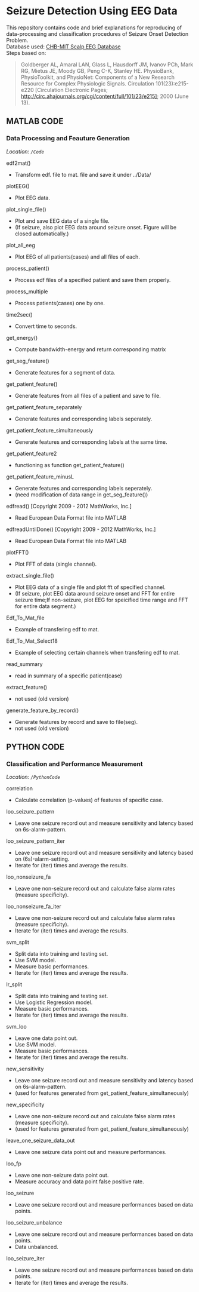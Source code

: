 # Seizure Detection Using EEG Data
This repository contains code and brief explanations for reproducing of data-processing and classification procedures of Seizure Onset Detection Problem.
<br >
Database used: [CHB-MIT Scalp EEG Database](https://physionet.org/content/chbmit/1.0.0/) <br >
Steps based on:<br >
> Goldberger AL, Amaral LAN, Glass L, Hausdorff JM, Ivanov PCh, Mark RG, Mietus JE, Moody GB, Peng C-K, Stanley HE. PhysioBank, PhysioToolkit, and PhysioNet: Components of a New Research Resource for Complex Physiologic Signals. Circulation 101(23):e215-e220 [Circulation Electronic Pages; http://circ.ahajournals.org/cgi/content/full/101/23/e215]; 2000 (June 13).



## MATLAB CODE 
### Data Processing and Feauture Generation
*Location: ``/Code``*

edf2mat()
* Transform edf. file to mat. file and save it under ../Data/

plotEEG()
* Plot EEG data.

plot_single_file()
* Plot and save EEG data of a single file.
* (If seizure, also plot EEG data around seizure onset. Figure will be closed automatically.)

plot_all_eeg
* Plot EEG of all patients(cases) and all files of each. 

process_patient()
* Process edf files of a specified patient and save them properly.

process_multiple
* Process patients(cases) one by one.

time2sec()
* Convert time to seconds.

get_energy()
* Compute bandwidth-energy and return corresponding matrix

get_seg_feature()
* Generate features for a segment of data.

get_patient_feature()
* Generate features from all files of a patient and save to file.

get_patient_feature_separately
* Generate features and corresponding labels seperately.

get_patient_feature_simultaneously
* Generate features and corresponding labels at the same time.

get_patient_feature2
* functioning as function get_patient_feature()

get_patient_feature_minusL
* Generate features and corresponding labels seperately.
* (need modification of data range in get_seg_feature())


edfread() [Copyright 2009 - 2012 MathWorks, Inc.]
* Read European Data Format file into MATLAB

edfreadUntilDone() [Copyright 2009 - 2012 MathWorks, Inc.]
* Read European Data Format file into MATLAB


plotFFT()
* Plot FFT of data (single channel).

extract_single_file()
* Plot EEG data of a single file and plot fft of specified channel.
* (If seizure, plot EEG data around seizure onset and FFT for entire seizure time;If non-seizure, plot EEG for speicified time range and FFT for entire data segment.)

Edf_To_Mat_file
* Example of transfering edf to mat.

Edf_To_Mat_Select18
* Example of selecting certain channels when transfering edf to mat.

read_summary
* read in summary of a specific patient(case)

extract_feature()
* not used (old version)

generate_feature_by_record()
* Generate features by record and save to file(seg).
* not used (old version)


## PYTHON CODE ##
### Classification and Performance Measurement
*Location: ``/PythonCode``*

correlation
* Calculate correlation (p-values) of features of specific case.

loo_seizure_pattern
* Leave one seizure record out and measure sensitivity and latency based on 6s-alarm-pattern.

loo_seizure_pattern_iter
* Leave one seizure record out and measure sensitivity and latency based on (6s)-alarm-setting.
* Iterate for (iter) times and average the results.

loo_nonseizure_fa
* Leave one non-seizure record out and calculate false alarm rates (measure specificity).

loo_nonseizure_fa_iter
* Leave one non-seizure record out and calculate false alarm rates (measure specificity).
* Iterate for (iter) times and average the results.

svm_split
* Split data into training and testing set.
* Use SVM model.
* Measure basic performances.
* Iterate for (iter) times and average the results.

lr_split
* Split data into training and testing set.
* Use Logistic Regression model.
* Measure basic performances.
* Iterate for (iter) times and average the results.

svm_loo
* Leave one data point out.
* Use SVM model.
* Measure basic performances.
* Iterate for (iter) times and average the results.

new_sensitivity
* Leave one seizure record out and measure sensitivity and latency based on 6s-alarm-pattern.
* (used for features generated from get_patient_feature_simultaneously)

new_specificity
* Leave one non-seizure record out and calculate false alarm rates (measure specificity).
* (used for features generated from get_patient_feature_simultaneously)

leave_one_seizure_data_out
* Leave one seizure data point out and measure performances.

loo_fp
* Leave one non-seizure data point out.
* Measure accuracy and data point false positive rate.

loo_seizure
* Leave one seizure record out and measure performances based on data points.

loo_seizure_unbalance
* Leave one seizure record out and measure performances based on data points.
* Data unbalanced.

loo_seizure_iter
* Leave one seizure record out and measure performances based on data points.
* Iterate for (iter) times and average the results.

